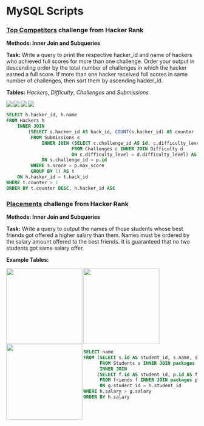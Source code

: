 # MySQL Scripts

### [Top Competitors](https://www.hackerrank.com/challenges/full-score/problem) challenge from Hacker Rank

**Methods: Inner Join and Subqueries**

**Task:** Write a query to print the respective hacker_id and name of hackers who achieved full scores for more than one challenge. Order your output in descending order by the total number of challenges in which the hacker earned a full score. If more than one hacker received full scores in same number of challenges, then sort them by ascending hacker_id.

**Tables:** 
*Hackers*, *Difficulty*, *Challenges* and *Submissions*

<div>
<img align="left" src="https://s3.amazonaws.com/hr-challenge-images/19504/1458526776-67667350b4-ScreenShot2016-03-21at7.45.59AM.png" >

<img align="left" src="https://s3.amazonaws.com/hr-challenge-images/19504/1458526915-57eb75d9a2-ScreenShot2016-03-21at7.46.09AM.png" >

<img align="left" src="https://s3.amazonaws.com/hr-challenge-images/19504/1458527032-f9ca650442-ScreenShot2016-03-21at7.46.17AM.png" >

<img align="center" src="https://s3.amazonaws.com/hr-challenge-images/19504/1458527077-298f8e922a-ScreenShot2016-03-21at7.46.29AM.png" >
</div>


```SQL
SELECT h.hacker_id, h.name
FROM Hackers h
    INNER JOIN
        (SELECT s.hacker_id AS hack_id, COUNT(s.hacker_id) AS counter
         FROM Submissions s 
             INNER JOIN (SELECT c.challenge_id AS id, c.difficulty_level, d.score AS max_score 
                        FROM Challenges c INNER JOIN Difficulty d 
                        ON c.difficulty_level = d.difficulty_level) AS p
             ON s.challenge_id = p.id
         WHERE s.score = p.max_score
         GROUP BY 1) AS t
    ON h.hacker_id = t.hack_id
WHERE t.counter > 1
ORDER BY t.counter DESC, h.hacker_id ASC
```
### [Placements](https://www.hackerrank.com/challenges/placements/problem) challenge from Hacker Rank

**Methods: Inner Join and Subqueries**

**Task:** Write a query to output the names of those students whose best friends got offered a higher salary than them. Names must be ordered by the salary amount offered to the best friends. It is guaranteed that no two students got same salary offer.

**Example Tables:**
<div>
<img align="left" src="https://s3.amazonaws.com/hr-challenge-images/12895/1443820079-9bd1e231b1-2_1.png" height=200>
<img align="center" src="https://i.gyazo.com/ab95d2dcd49f5ed96f3c33389a3f8e46.png" height=200 >
<img align="left" src="https://i.gyazo.com/6e35e2eaadd60f307c521bbf03b38b97.png" height=200 >
</div>


```SQL
SELECT name
FROM (SELECT s.id AS student_id, s.name, salary
      FROM Students s INNER JOIN packages p ON s.id = p.id) AS g
      INNER JOIN
     (SELECT f.id AS student_id, p.id AS friend_id, salary
      FROM friends f INNER JOIN packages p ON f.friend_id = p.id) AS h
      ON g.student_id = h.student_id
WHERE h.salary > g.salary
ORDER BY h.salary
```
